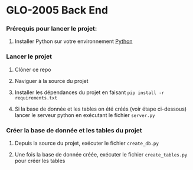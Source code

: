 # GLO-2005 Back End

### Prérequis pour lancer le projet:

1. Installer Python sur votre environnement [Python](https://www.python.org/downloads/)

### Lancer le projet

1. Clôner ce repo

2. Naviguer à la source du projet

3. Installer les dépendances du projet en faisant `pip install -r requirements.txt`

4. Si la base de donnée et les tables on été créés (voir étape ci-dessous) lancer le serveur python en exécutant le fichier `server.py`

### Créer la base de donnée et les tables du projet

1. Depuis la source du projet, exécuter le fichier `create_db.py`

2. Une fois la base de donnée créée, exécuter le fichier `create_tables.py` pour créer les tables
